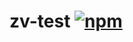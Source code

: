 # zv-test [![npm](https://img.shields.io/npm/v/zv-test.svg)](https://www.npmjs.com/package/zv-test)

